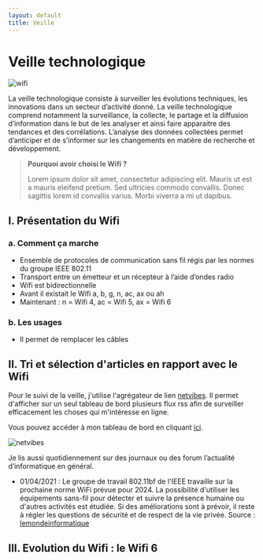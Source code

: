 ```yaml
---
layout: default
title: Veille
---
```


# Veille technologique

![wifi](https://i.imgur.com/ahgdZmI.png)

La veille technologique consiste à surveiller les évolutions techniques, les innovations dans un secteur d’activité donné. La veille technologique comprend notamment la surveillance, la collecte, le partage et la diffusion d’information dans le but de les analyser et ainsi faire apparaitre des tendances et des corrélations. L’analyse des données collectées permet d’anticiper et de s’informer sur les changements en matière de recherche et développement.

> **Pourquoi avoir choisi le Wifi ?**
> 
> Lorem ipsum dolor sit amet, consectetur adipiscing elit. Mauris ut est a mauris eleifend pretium. 
> Sed ultricies commodo convallis. Donec sagittis lorem id convallis varius. Morbi viverra a mi ut dapibus.

## I. Présentation du Wifi

### a. Comment ça marche

- Ensemble de protocoles de communication sans fil régis par les normes du groupe IEEE 802.11
- Transport entre un émetteur et un récepteur à l’aide d’ondes radio
- Wifi est bidirectionnelle
- Avant il existait le Wifi a, b, g, n, ac, ax ou ah
- Maintenant : n = Wifi 4, ac = Wifi 5, ax = Wifi 6

### b. Les usages

- Il permet de remplacer les câbles

## II. Tri et sélection d'articles en rapport avec le Wifi

Pour le suivi de la veille, j'utilise l'agrégateur de lien [netvibes](https://www.netvibes.com/). Il permet d'afficher sur un seul tableau de bord plusieurs flux rss afin de surveiller efficacement les choses qui m'intéresse en ligne.

Vous pouvez accéder à mon tableau de bord en cliquant [ici](https://www.netvibes.com/arthuritic#Wifi).

![netvibes](https://i.imgur.com/ieh95TK.jpg)

Je lis aussi quotidiennement sur des journaux ou des forum l’actualité d’informatique en général.

- 01/04/2021 : Le groupe de travail 802.11bf de l'IEEE travaille sur la prochaine norme WiFi prévue pour 2024. La possibilité d'utiliser les équipements sans-fil pour détecter et suivre la présence humaine ou d'autres activités est étudiée. Si des améliorations sont à prévoir, il reste à régler les questions de sécurité et de respect de la vie privée.
Source : [lemondeinformatique](https://www.lemondeinformatique.fr/actualites/lire-avec-80211bf-des-equipements-wifi-transformes-en-capteurs-82470.html)

## III. Evolution du Wifi : le Wifi 6
